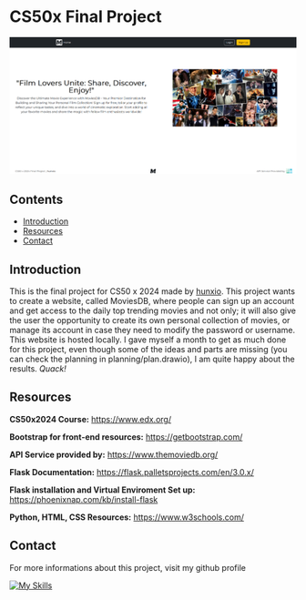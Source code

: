 # CS50x Final Project

<img src="static/media/web-project-front-page.png">

## Contents
- [Introduction](#introduction)
- [Resources](#resources)
- [Contact](#contact)

## Introduction

This is the final project for CS50 x 2024 made by <a href="https://www.github.com/hunxio/">hunxio</a>.
This project wants to create a website, called MoviesDB, where people can sign up an account
and get access to the daily top trending movies and not only; it will also give the user the opportunity to create
its own personal collection of movies, or manage its account in case they need to modify the password or username.
This website is hosted locally.
I gave myself a month to get as much done for this project, even though some of the ideas and parts are missing (you can check the planning in planning/plan.drawio),
I am quite happy about the results. *Quack!*
<br>

## Resources

<b>CS50x2024 Course:</b>
https://www.edx.org/

<b>Bootstrap for front-end resources:</b>
https://getbootstrap.com/

<b>API Service provided by:</b>
https://www.themoviedb.org/

<b>Flask Documentation:</b>
https://flask.palletsprojects.com/en/3.0.x/

<b> Flask installation and Virtual Enviroment Set up:</b>
https://phoenixnap.com/kb/install-flask

<b>Python, HTML, CSS Resources:</b>
https://www.w3schools.com/

## Contact

For more informations about this project, visit my github profile 

[![My Skills](https://skillicons.dev/icons?i=github)](https://github.com/hunxio)
